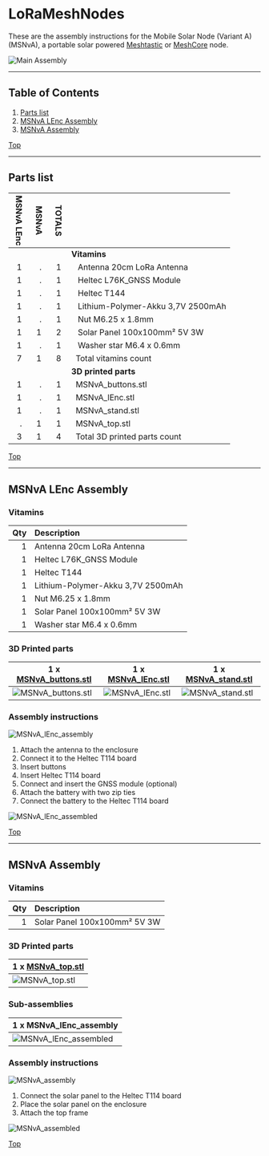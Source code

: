 <a name="TOP"></a>
# LoRaMeshNodes
These are the assembly instructions for the Mobile Solar Node (Variant A) (MSNvA),
a portable solar powered [Meshtastic](https://meshtastic.org) or
[MeshCore](https://meshcore.co.uk) node.

![Main Assembly](assemblies/MSNvA_assembled.png)

<span></span>

---
## Table of Contents
1. [Parts list](#Parts_list)
1. [MSNvA LEnc Assembly](#MSNvA_lEnc_assembly)
1. [MSNvA Assembly](#MSNvA_assembly)

<span></span>
[Top](#TOP)

---
<a name="Parts_list"></a>
## Parts list
| <span style="writing-mode: vertical-rl; text-orientation: mixed;">MSNvA&nbsp;LEnc</span> | <span style="writing-mode: vertical-rl; text-orientation: mixed;">MSNvA</span> | <span style="writing-mode: vertical-rl; text-orientation: mixed;">TOTALS</span> |  |
|---:|---:|---:|:---|
|  |  | | **Vitamins** |
| &nbsp;&nbsp;1&nbsp; | &nbsp;&nbsp;.&nbsp; |  &nbsp;&nbsp;1&nbsp; | &nbsp;&nbsp; Antenna 20cm LoRa Antenna |
| &nbsp;&nbsp;1&nbsp; | &nbsp;&nbsp;.&nbsp; |  &nbsp;&nbsp;1&nbsp; | &nbsp;&nbsp; Heltec L76K_GNSS Module |
| &nbsp;&nbsp;1&nbsp; | &nbsp;&nbsp;.&nbsp; |  &nbsp;&nbsp;1&nbsp; | &nbsp;&nbsp; Heltec T144 |
| &nbsp;&nbsp;1&nbsp; | &nbsp;&nbsp;.&nbsp; |  &nbsp;&nbsp;1&nbsp; | &nbsp;&nbsp; Lithium-Polymer-Akku 3,7V 2500mAh |
| &nbsp;&nbsp;1&nbsp; | &nbsp;&nbsp;.&nbsp; |  &nbsp;&nbsp;1&nbsp; | &nbsp;&nbsp; Nut M6.25 x 1.8mm  |
| &nbsp;&nbsp;1&nbsp; | &nbsp;&nbsp;1&nbsp; |  &nbsp;&nbsp;2&nbsp; | &nbsp;&nbsp; Solar Panel 100x100mm² 5V 3W |
| &nbsp;&nbsp;1&nbsp; | &nbsp;&nbsp;.&nbsp; |  &nbsp;&nbsp;1&nbsp; | &nbsp;&nbsp; Washer star M6.4 x 0.6mm |
| &nbsp;&nbsp;7&nbsp; | &nbsp;&nbsp;1&nbsp; | &nbsp;&nbsp;8&nbsp; | &nbsp;&nbsp;Total vitamins count |
|  |  | | **3D printed parts** |
| &nbsp;&nbsp;1&nbsp; | &nbsp;&nbsp;.&nbsp; |  &nbsp;&nbsp;1&nbsp; | &nbsp;&nbsp;MSNvA_buttons.stl |
| &nbsp;&nbsp;1&nbsp; | &nbsp;&nbsp;.&nbsp; |  &nbsp;&nbsp;1&nbsp; | &nbsp;&nbsp;MSNvA_lEnc.stl |
| &nbsp;&nbsp;1&nbsp; | &nbsp;&nbsp;.&nbsp; |  &nbsp;&nbsp;1&nbsp; | &nbsp;&nbsp;MSNvA_stand.stl |
| &nbsp;&nbsp;.&nbsp; | &nbsp;&nbsp;1&nbsp; |  &nbsp;&nbsp;1&nbsp; | &nbsp;&nbsp;MSNvA_top.stl |
| &nbsp;&nbsp;3&nbsp; | &nbsp;&nbsp;1&nbsp; | &nbsp;&nbsp;4&nbsp; | &nbsp;&nbsp;Total 3D printed parts count |

<span></span>
[Top](#TOP)

---
<a name="MSNvA_lEnc_assembly"></a>
## MSNvA LEnc Assembly
### Vitamins
|Qty|Description|
|---:|:----------|
|1| Antenna 20cm LoRa Antenna|
|1| Heltec L76K_GNSS Module|
|1| Heltec T144|
|1| Lithium-Polymer-Akku 3,7V 2500mAh|
|1| Nut M6.25 x 1.8mm |
|1| Solar Panel 100x100mm² 5V 3W|
|1| Washer star M6.4 x 0.6mm|


### 3D Printed parts

| 1 x [MSNvA_buttons.stl](stls/MSNvA_buttons.stl) | 1 x [MSNvA_lEnc.stl](stls/MSNvA_lEnc.stl) | 1 x [MSNvA_stand.stl](stls/MSNvA_stand.stl) |
|---|---|---|
| ![MSNvA_buttons.stl](stls/MSNvA_buttons.png) | ![MSNvA_lEnc.stl](stls/MSNvA_lEnc.png) | ![MSNvA_stand.stl](stls/MSNvA_stand.png) 



### Assembly instructions
![MSNvA_lEnc_assembly](assemblies/MSNvA_lEnc_assembly.png)

1. Attach the antenna to the enclosure 
2. Connect it to the Heltec T114 board
3. Insert buttons
4. Insert Heltec T114 board
5. Connect and insert the GNSS module (optional)
6. Attach the battery with two zip ties
7. Connect the battery to the Heltec T114 board

![MSNvA_lEnc_assembled](assemblies/MSNvA_lEnc_assembled.png)

<span></span>
[Top](#TOP)

---
<a name="MSNvA_assembly"></a>
## MSNvA Assembly
### Vitamins
|Qty|Description|
|---:|:----------|
|1| Solar Panel 100x100mm² 5V 3W|


### 3D Printed parts

| 1 x [MSNvA_top.stl](stls/MSNvA_top.stl) |
|---|
| ![MSNvA_top.stl](stls/MSNvA_top.png) 



### Sub-assemblies

| 1 x MSNvA_lEnc_assembly |
|---|
| ![MSNvA_lEnc_assembled](assemblies/MSNvA_lEnc_assembled_tn.png) 



### Assembly instructions
![MSNvA_assembly](assemblies/MSNvA_assembly.png)

1. Connect the solar panel to the Heltec T114 board
2. Place the solar panel on the enclosure
3. Attach the top frame

![MSNvA_assembled](assemblies/MSNvA_assembled.png)

<span></span>
[Top](#TOP)
